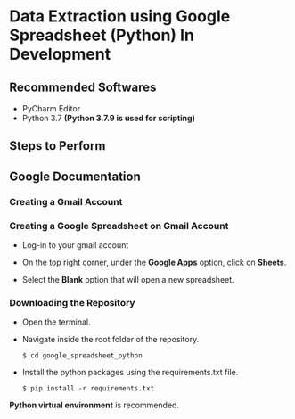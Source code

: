 # Data Extraction using Google Spreadsheet (Python) In Development
## Recommended Softwares
* PyCharm Editor
* Python 3.7 **(Python 3.7.9 is used for scripting)**

## Steps to Perform
## Google Documentation
### Creating a Gmail Account
### Creating a Google Spreadsheet on Gmail Account
* Log-in to your gmail account

* On the top right corner, under the **Google Apps** option, click on **Sheets**.

* Select the **Blank** option that will open a new spreadsheet.  
### Downloading the Repository

* Open the terminal.

* Navigate inside the root folder of the repository.

  `$ cd google_spreadsheet_python`
  
* Install the python packages using the requirements.txt file.

  `$ pip install -r requirements.txt`
  

**Python virtual environment** is recommended.

